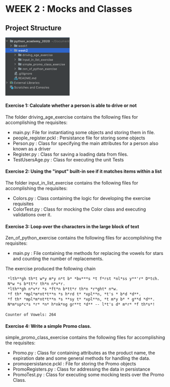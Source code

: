 # WEEK 2 : Mocks and Classes

## Project Structure
<img src='images/files.png' width="200">

#### Exercise 1: Calculate whether a person is able to drive or not
The folder driving_age_exercise contains the following files for accomplishing the requisites:
  - main.py: File for instantiating some objects and storing them in file.
  - people_register.pckl : Persistance file for storing some objects
  - Person.py : Class for specifying the main attributes for a person also known as a driver
  - Register.py : Class for saving a loading data from files.
  - TestUsersAge.py : Class for executing the unit Tests


#### Exercise 2: Using the "input" built-in see if it matches items within a list
The folder input_in_list_exercise contains the following files for accomplishing the requisites:
  - Colors.py : Class containing the logic for developing the exercise requisites
  - ColorTest.py : Class for mocking the Color class and executing validations over it. 
  
#### Exercise 3: Loop over the characters in the large block of text
Zen_of_python_exercise contains the following files for accomplishing the requisites:
  - main.py : File containing the methods for replacing the vowels for stars and counting the number of replacements.

The exercise produced the following chain
```
 *lth**gh th*t w*y m*y n*t b* *bv***s *t f*rst *nl*ss y**'r* D*tch.
 N*w *s b*tt*r th*n n*v*r.
 *lth**gh n*v*r *s *ft*n b*tt*r th*n *r*ght* n*w.
 *f th* *mpl*m*nt*t**n *s h*rd t* *xpl**n, *t's * b*d *d**.
 *f th* *mpl*m*nt*t**n *s **sy t* *xpl**n, *t m*y b* * g**d *d**.
 N*m*sp*c*s *r* *n* h*nk*ng gr**t *d** -- l*t's d* m*r* *f th*s*!
 
Counter of Vowels: 264
```
#### Exercise 4: Write a simple Promo class.
simple_promo_class_exercise contains the following files for accomplishing the requisites:
- Promo.py : Class for containing attributes as the product name, the expiration date and some general methods for handling the data.
- promopersistance.pckl : File for storing the Promo objects 
- PromoRegisters.py : Class for addressing the data in persistance
- PromoTest.py : Class for executing some mocking tests over the Promo Class. 


